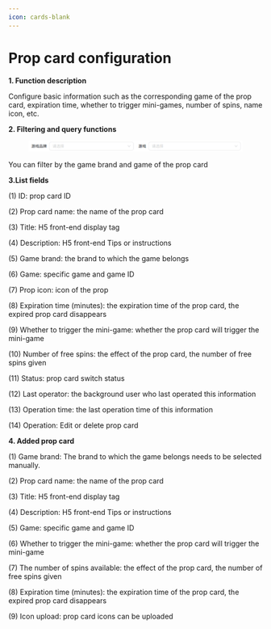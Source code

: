 ```yaml
---
icon: cards-blank
---
```


# Prop card configuration

**1. Function description**

Configure basic information such as the corresponding game of the prop card, expiration time, whether to trigger mini-games, number of spins, name icon, etc.

**2. Filtering and query functions**

<figure><img src="../.gitbook/assets/image (190).png" alt=""><figcaption></figcaption></figure>

You can filter by the game brand and game of the prop card

**3.List fields**

(1) ID: prop card ID

(2) Prop card name: the name of the prop card

(3) Title: H5 front-end display tag

(4) Description: H5 front-end Tips or instructions

(5) Game brand: the brand to which the game belongs

(6) Game: specific game and game ID

(7) Prop icon: icon of the prop

(8) Expiration time (minutes): the expiration time of the prop card, the expired prop card disappears

(9) Whether to trigger the mini-game: whether the prop card will trigger the mini-game

(10) Number of free spins: the effect of the prop card, the number of free spins given

(11) Status: prop card switch status

(12) Last operator: the background user who last operated this information

(13) Operation time: the last operation time of this information

(14) Operation: Edit or delete prop card

**4. Added prop card**

(1) Game brand: The brand to which the game belongs needs to be selected manually.

(2) Prop card name: the name of the prop card

(3) Title: H5 front-end display tag

(4) Description: H5 front-end Tips or instructions

(5) Game: specific game and game ID

(6) Whether to trigger the mini-game: whether the prop card will trigger the mini-game

(7) The number of spins available: the effect of the prop card, the number of free spins given

(8) Expiration time (minutes): the expiration time of the prop card, the expired prop card disappears

(9) Icon upload: prop card icons can be uploaded
